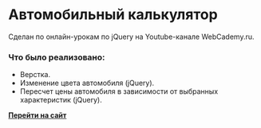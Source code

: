 # Автомобильный калькулятор 

Сделан по онлайн-урокам по jQuery на Youtube-канале WebCademy.ru. 

### Что было реализовано:

- Верстка.
- Изменение цвета автомобиля (jQuery).
- Пересчет цены автомобиля в зависимости от выбранных характеристик (jQuery).

[**Перейти на сайт**](http://t92635uk.beget.tech/car-calculator/)
